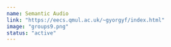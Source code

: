```yaml
---
name: Semantic Audio
link: "https://eecs.qmul.ac.uk/~gyorgyf/index.html"
image: "groups9.png"
status: "active"
---
```

